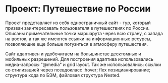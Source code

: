 # Проект: Путешествие по России

Проект представляет из себя одностраничный сайт - тур, который призван заинтересавать пользователя в путешествиях по России. Описаны примечательные точки маршарута через всю страну, с запада на восток, а так же имеются ссылки на информационные ресурсы, позволяющие еще больше погузиться в атмосферу путешествия.

Сайт адаптивен и удобочитаем на большинстве десктомных и мобильных разрешений.
Для построения адаптива использовались медиа-запросы "@media" и grid layout.
Так же использовались: ссылки со стилизацией через псевдокласс :hover;
flex позицианирование;
структура кода по БЭМ, файловая структура Nested.
